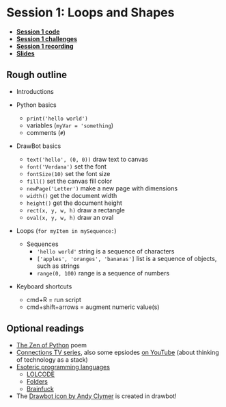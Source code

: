 # Session 1: Loops and Shapes

* [**Session 1 code**](/session-1/code)
* [**Session 1 challenges**](/session-1/challenges)
* [**Session 1 recording**](https://github.com/djrrb/Python-for-Visual-Designers-Fall-2023#recordings)
* [**Slides**](/session-1/intro-slides.pdf)



## Rough outline

* Introductions


* Python basics
    * `print('hello world')`
    * variables (`myVar = 'something`)
    * comments (`#`)
* DrawBot basics
    * `text('hello', (0, 0))` draw text to canvas
    * `font('Verdana')` set the font 
    * `fontSize(10)` set the font size
    * `fill()` set the canvas fill color
    * `newPage('Letter')` make a new page with dimensions
    * `width()` get the document width
    * `height()` get the document height
    * `rect(x, y, w, h)` draw a rectangle
    * `oval(x, y, w, h)` draw an oval

    
* Loops (`for myItem in mySequence:`)
    * Sequences
    	* `'hello world'` string is a sequence of characters
    	* `['apples', 'oranges', 'bananas']` list is a sequence of objects, such as strings
    	* `range(0, 100)` range is a sequence of numbers

 * Keyboard shortcuts
    * cmd+R = run script
    * cmd+shift+arrows = augment numeric value(s)

## Optional readings
* [The Zen of Python](https://www.python.org/dev/peps/pep-0020/#easter-egg) poem
* [Connections TV series](https://archive.org/details/ConnectionsByJamesBurke), also some epsiodes [on YouTube](https://www.youtube.com/playlist?list=PLw7aVsjFLyMmkEqHami9AHGmc3x3-s3xa) (about thinking of technology as a stack)
* [Esoteric programming languages](https://esolangs.org/wiki/Esoteric_programming_language)
	* [LOLCODE](https://esolangs.org/wiki/LOLCODE)
	* [Folders](http://danieltemkin.com/Esolangs/Folders/)
	* [Brainfuck](https://en.wikipedia.org/wiki/Brainfuck)
* The [Drawbot icon by Andy Clymer](https://www.drawbot.com/content/drawBotIcon.html) is created in drawbot!
 
